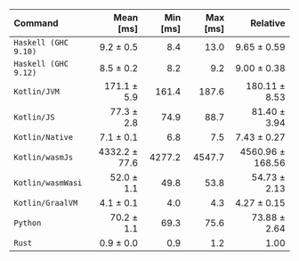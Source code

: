 | Command | Mean [ms] | Min [ms] | Max [ms] | Relative |
|:---|---:|---:|---:|---:|
| `Haskell (GHC 9.10)` | 9.2 ± 0.5 | 8.4 | 13.0 | 9.65 ± 0.59 |
| `Haskell (GHC 9.12)` | 8.5 ± 0.2 | 8.2 | 9.2 | 9.00 ± 0.38 |
| `Kotlin/JVM` | 171.1 ± 5.9 | 161.4 | 187.6 | 180.11 ± 8.53 |
| `Kotlin/JS` | 77.3 ± 2.8 | 74.9 | 88.7 | 81.40 ± 3.94 |
| `Kotlin/Native` | 7.1 ± 0.1 | 6.8 | 7.5 | 7.43 ± 0.27 |
| `Kotlin/wasmJs` | 4332.2 ± 77.6 | 4277.2 | 4547.7 | 4560.96 ± 168.56 |
| `Kotlin/wasmWasi` | 52.0 ± 1.1 | 49.8 | 53.8 | 54.73 ± 2.13 |
| `Kotlin/GraalVM` | 4.1 ± 0.1 | 4.0 | 4.3 | 4.27 ± 0.15 |
| `Python` | 70.2 ± 1.1 | 69.3 | 75.6 | 73.88 ± 2.64 |
| `Rust` | 0.9 ± 0.0 | 0.9 | 1.2 | 1.00 |
